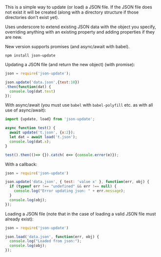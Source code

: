 This is a simple way to update (or load) a JSON file.  If the JSON file does not exist it will be created (along with a directory structure if those directories don't exist yet).

Uses underscore to extend existing JSON data with the object you specify, overriding anything with an 
existing property and adding properties if they are new.

New version supports promises (and async/await with babel).

`npm install json-update`

Updating a JSON file (and return the new object) (with promise):

```javascript
json = require('json-update');

json.update('data.json',{test:10})
.then(function(dat) { 
  console.log(dat.test) 
});

```

With async/await (you must use `babel` with `babel-polyfill` etc. as with all use of async/await):

```javascript
import {update, load} from 'json-update';                                                                                                            

async function test() {
  await update('t.json', {x:2});
  let dat = await load('t.json');
  console.log(dat.x);
}

test().then(()=> {}).catch( e=> {console.error(e)}); 
```

With a callback:

```javascript
json = require('json-update')

json.update('data.json', { test: 'value x' }, function(err, obj) {
  if (typeof err !== "undefined" && err !== null) {
    console.log("Error updating json: " + err.message);
  }
  console.log(obj);
});
```

Loading a JSON file (note that in the case of loading a valid JSON file must already exist):

```javascript
json = require('json-update')

json.load('data.json', function(err, obj) {
  console.log("Loaded from json:");
  console.log(obj);
});

```


